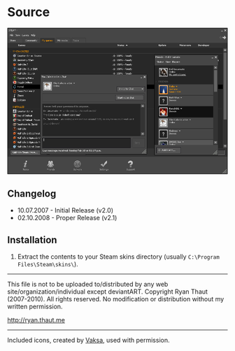 # Source

![Preview](Preview.png?raw=true)

## Changelog

- 10.07.2007 - Initial Release (v2.0)
- 02.10.2008 - Proper Release (v2.1)

## Installation

1. Extract the contents to your Steam skins directory (usually `C:\Program Files\Steam\skins\`).

- - -

This file is not to be uploaded to/distributed by any web site/organization/individual except deviantART.
Copyright Ryan Thaut (2007-2010). All rights reserved. No modification or distribution without my written permission.

<http://ryan.thaut.me>

- - -

Included icons, created by [Vaksa](http://vaksa.deviantart.com), used with permission.
